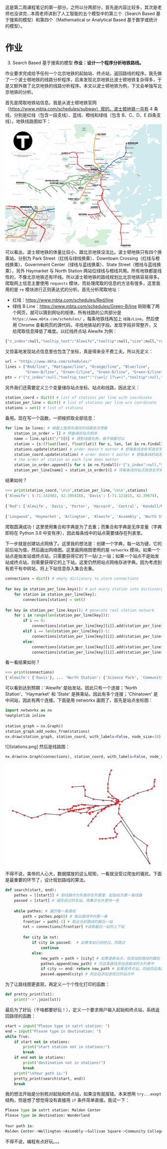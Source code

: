 这是第二周课程笔记的第一部分。之所以分两部分，首先是内容比较多，其次是老师也没讲完...本周老师讲到了人工智能的五个模型中的第三个（Search Based 基于搜索的模型）和第四个（Mathematical or Analytical Based 基于数学或统计的模型）。
# 作业
3. Search Based 基于搜索的模型
**作业：设计一个程序分析地铁路线。**

作业要求完成给予任何一个北京地铁的起始站、终点站，返回路线的程序。我先做了一个波士顿地铁的线路分析程序，后来发现北京地铁比波士顿地铁复杂得多，于是又额外做了北京地铁的线路分析程序。本文以波士顿地铁为例，下文会单独写北京地铁的分析。

首先是爬取地铁站信息。我是从波士顿地铁官网（https://www.mbta.com/schedules/subway）爬的。波士顿地铁一共有 4 条线，分别是红线（包含一段支线）、蓝线、橙线和绿线（包含 B、C、D、E 四条支线）。地铁线路图如下：
![](MBTA_Boston_subway_map.png)
可以看出，波士顿地铁的体量比较小，跟北京地铁没法比。波士顿地铁只有四个换乘站，分别为 Park Street（红线与绿线换乘）、Downtown Crossing（红线与橙线换乘）、Government Center（绿线与蓝线换乘）、State Street（橙线与蓝线换乘），另外 Haymarket 与 North Station 两站位绿线与橙线共用。所有地铁都是线性的，不像北京地铁还有环线。所以波士顿地铁的路线规划比北京地铁容易得多。爬取网上信息主要使用 `requests` 模块，而处理爬取的信息的方法有很多，这里我用的是 `re` 模块进行正则表达式的分析。首先分析爬取地址：
- 红线：https://www.mbta.com/schedules/Red/line
- 绿线 B Line：https://www.mbta.com/schedules/Green-B/line
刚刚看了两个网页，就可以猜到网址的规律。所有线路的公共部分是 `https://www.mbta.com/schedules/` ，每条地铁线再加上 `线路/Line`。然后使用 Chrome 查看网页的源代码，寻找地铁站的字段。发现字段非常整齐，又给爬取信息降低了难度。以红线终点站 Alewife 为例：
```python
{"z_index":null,"tooltip_text":"Alewife","tooltip":null,"size":null,"rotation_angle":0,"longitude":-71.142483,"latitude":42.395428,"id":"place-alfcl","icon_opts":null,"icon":"stop-circle-bordered-expanded"}
```
又惊喜地发现站点信息里也包含了坐标，真是得来全不费工夫。所以先定义：
```python
url = "https://www.mbta.com/schedules/"
lines = ["Red/line", "Mattapan/line", "Orange/line", "Blue/line",
         "Green-B/line", "Green-C/line", "Green-D/line", "Green-E/line"]
ptn = r'{"z_index":null,"tooltip_text":"(\w+[/ ]?\w+)","tooltip":null,"size":null,"rotation_angle":0,"longitude":(-\d+?.\d+?),"latitude":(\d+?.\d+?),"id":"place-.+?","icon_opts":null,"icon":"stop-circle-bordered-expanded"}'
```
另外我们还需要定义三个变量储存站点坐标、站点和线路，因此定义：
```python
station_coord = dict() # list of stations per line with coordinate
station_per_line = dict() # list of stations per line w/o coordinate
stations = set() # list of stations
```
备用。现在写一个函数，一把梭抓取全部信息：
```python
for line in lines: # 根据上面预先储存的线路依次爬取
    station_in_order = [] # 预备储存站点顺序
    name = line.split("/")[0] # 得到线路名称，做不做都可以
    station = {s:(float(lon), float(lat)) for s, lon, lat in re.findall(ptn, requests.get(url+line).text)} # 一步到位生成以站点为键，坐标为值的字典
    stations.update(station) # order doesn't matter # 把每条线坐标写进总字典
    station_coord.update(station) # order doesn't matter # 把每条线的站名写进总字典
    # the order of station on each line does matter
    station_in_order.append([s for s in re.findall(r'{"z_index":null,"tooltip_text":"(\w+[/ ]?\w+)"', requests.get(url+line).text)]) # 重新爬取字典，有序放进列表
    station_per_line[name] = station_in_order[0] # 将每条线的站点放进总字典
```
结果如何？
```python
>>> print(station_coord,'\n\n',station_per_line,'\n\n',stations)
{'Alewife': (-71.142483, 42.395428), 'Davis': (-71.121815, 42.39674), 'Porter': (-71.119149, 42.3884), ... #省略后面的字符串

{'Red': ['Alewife', 'Davis', 'Porter', 'Harvard', 'Central', 'Kendall/MIT', 'Charles/MGH', 'Park Street', 'Downtown Crossing', 'South Station', 'Broadway', 'Andrew', 'JFK/UMass', 'North Quincy', 'Quincy Center', 'Quincy Adams', 'Braintree', 'Savin Hill', 'Fields Corner', 'Shawmut', 'Ashmont'], ... #省略后面的字符串

{'Longwood', 'Haymarket', 'Arlington', 'Alewife', 'Assembly', 'North Station', 'Lechmere', 'Charles/MGH', 'Reservoir', 'Valley Road', 'Riverside', 'Kendall/MIT', ... #省略后面的字符串
```
爬取圆满成功！这里使用集合和字典是为了去重；而集合和字典是无序变量（字典即将在 Python 3.8 中变有序），因此每条线中的站点需要储存在列表里。

下一步就是创建站点网络了。这里我的想法是：创建一个字典，每一站为键，它的前后站为值，然后画出网络图。这里画网络图使用的是 `networkx` 模块。如果一个站点是始发站或终点站，只需要获得它的下一站/上一站；如果一个站点不是始发站或终点站，则需要获得它的上下站。这里仍然把站点网络存进字典。因为考虑到有若干有中转站，将上下站信息存入集合去重。
```python
connections = dict() # empty dictionary to store connections

for key in station_per_line.keys(): # put every station into dictionary as key with empty value
    for station in station_per_line[key]:
        connections[station] = set() 

for key in station_per_line.keys(): # generate real station network
    for i in range(len(station_per_line[key])):
        if i == 0:
            connections[station_per_line[key][i]].add(station_per_line[key][i+1])
        elif i == len(station_per_line[key])-1:
            connections[station_per_line[key][i]].add(station_per_line[key][i-1])
        else:
            connections[station_per_line[key][i]].add(station_per_line[key][i-1])
            connections[station_per_line[key][i]].add(station_per_line[key][i+1])
```
看一看结果如何？
```python
>>> print(connections)
{'Alewife': {'Davis'}, ... 'North Station': {'Science Park', 'Community College', 'Haymarket'}, 'Haymarket': {'Government Center', 'North Station', 'State'}, 'State': {'Government Center', 'Aquarium', 'Downtown Crossing', 'Haymarket'}, 'Chinatown': {'Downtown Crossing', 'Back Bay'}, ... #省略其它信息
```
可以看到达到预期：'Alewife' 是始发站，因此只有一个连接；'North Station'、'Haymarket' 和 'State' 是换乘站，因此有多个连接；'Chinatown' 是中间站，因此有两个连接。下面是用 networkx 画图了，首先是站点坐标图：
```python
import networkx as nx
%matplotlib inline

station_graph = nx.Graph()                
station_graph.add_nodes_from(stations)
nx.draw(station_graph, station_coord, with_labels=False, node_size=10) # draw a graph of station location
```
![](stations.png]
然后是线路图：
```python
nx.draw(nx.Graph(connections), station_coord, with_labels=False, node_size=10) # draw the connection map
```
![](routes.png)
不得不说，美帝的人心大，数据摆放的这么规矩，一看就没受过爬虫的骚扰。下面是最重要的环节了，设计规划路线的算法。
```python
def search(start, end):
    pathes = [[start]] # 把线路作为列表存在列表里，起始站为第一条线路
    passed = [start] # 储存经过的车站。用集合也许更快一些
    
    while pathes: # 遍历每一条路线
        path = pathes.pop(0) # 取出路线中的第一条
        frontier = path[-1] # 取出当前路线的最后一站
        nxt = connections[frontier] #读取最后一站的上下站
        
        for city in nxt:
            if city in passed:  # 如果本站已经经过，则跳过
                continue
            else:
                new_path = path + [city] # 如果是新站点，则添加到路线的最后
                pathes.append(new_path) # 将这条路线添加进路线的大列表中
                if city == end: return new_path # 如果是终点站，则返回这条路线
                passed.append(city) # 将此站添加进经过的站点中
```
为了让路线图更直观，再定义一个个性化打印的函数：
```python
def pretty_print(lst):
    print("->".join(lst))
```
最后为了好玩（干啥都要好玩！），定义一个要求用户输入起始和终点站，系统返回路径的函数：
```python
start = input("Please type in satrt station: ")
end = input("Please type in destination: ")
while True:
    if start not in stations:
        print("start station not in stations!")
        break
    if end not in stations:
        print("destination not in stations!")
        break
    print("\nYour path is:")
    pretty_print(search(start, end))
    break
```
我的想法开始是分别核对起始和终点站，如果没有就报错。本来想用 `try...exept` 结构，但是想了想觉得没有直接用 `if` 条件简单直接。我试一下：
```python
Please type in satrt station: Malden Center
Please type in destination: Wonderland

Your path is:
Malden Center->Wellington->Assembly->Sullivan Square->Community College->North Station->Haymarket->State->Aquarium->Maverick->Airport->Wood Island->Orient Heights->Suffolk Downs->Beachmont->Revere Beach->Wonderland
```
不得不说，编程有点好玩。。。
